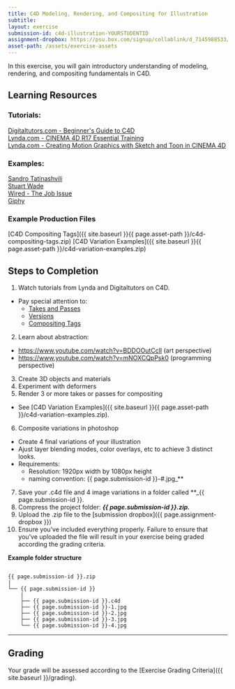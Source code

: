 ```yaml
---
title: C4D Modeling, Rendering, and Compositing for Illustration
subtitle: 
layout: exercise
submission-id: c4d-illustration-YOURSTUDENTID
assignment-dropbox: https://psu.box.com/signup/collablink/d_7145988533/13ad2af7488800
asset-path: /assets/exercise-assets
---
```


In this exercise, you will gain introductory understanding of modeling, rendering, and compositing fundamentals in C4D.

## Learning Resources

### Tutorials:

[Digitaltutors.com - Beginner's Guide to C4D](http://www.digitaltutors.com/tutorial/495-Beginners-Guide-to-CINEMA-4D)  
[Lynda.com - CINEMA 4D R17 Essential Training](http://www.lynda.com/CINEMA-4D-tutorials/Welcome/410689/462743-4.html)  
[Lynda.com - Creating Motion Graphics with Sketch and Toon in CINEMA 4D](http://www.lynda.com/After-Effects-tutorials/Welcome/384740/438890-4.html)  

### Examples:
[Sandro Tatinashvili](https://www.behance.net/gallery/35096329/Ambient-animations?utm_medium=email&utm_source=transactional&utm_campaign=activity-digest)  
[Stuart Wade](https://www.behance.net/gallery/33811436/Loops-2016)  
[Wired - The Job Issue](https://www.behance.net/gallery/22810679/Wired-Italy-The-Job-Issue-cover-animation)  
[Giphy](http://giphy.com/search/3d-loop/4)

### Example Production Files
[C4D Compositing Tags]({{ site.baseurl }}{{ page.asset-path }}/c4d-compositing-tags.zip)
[C4D Variation Examples]({{ site.baseurl }}{{ page.asset-path }}/c4d-variation-examples.zip)

## Steps to Completion

1. Watch tutorials from Lynda and Digitaltutors on C4D.
  - Pay special attention to:
     - [Takes and Passes](http://www.lynda.com/CINEMA-4D-tutorials/Using-Take-System-compositing/410689/462748-4.html)
     - [Versions](http://www.lynda.com/CINEMA-4D-tutorials/Creating-versions-Take-System/410689/462749-4.html)
     - [Compositing Tags](https://www.youtube.com/watch?v=yA2g7wjIp3c)
2. Learn about abstraction:
  - https://www.youtube.com/watch?v=BDDOOutCclI (art perspective)
  - https://www.youtube.com/watch?v=mNOXCQpPsk0 (programming perspective)
3. Create 3D objects and materials
4. Experiment with deformers
5. Render 3 or more takes or passes for compositing
  - See [C4D Variation Examples]({{ site.baseurl }}{{ page.asset-path }}/c4d-variation-examples.zip).
6. Composite variations in photoshop
  - Create 4 final variations of your illustration
  - Ajust layer blending modes, color overlays, etc to achieve 3 distinct looks.
  - Requirements:
     - Resolution: 1920px width by 1080px height
     - naming convention: {{ page.submission-id }}-#.jpg_**
7. Save your .c4d file and 4 image variations in a folder called **_{{ page.submission-id }}.
8. Compress the project folder: **_{{ page.submission-id }}.zip._**
9. Upload the .zip file to the [submission dropbox]({{ page.assignment-dropbox }})
10. Ensure you’ve included everything properly. Failure to ensure that you’ve uploaded the file will result in your exercise being graded according the grading criteria.

**Example folder structure**

```

{{ page.submission-id }}.zip
|
└── {{ page.submission-id }}
    |
    ├── {{ page.submission-id }}.c4d
    ├── {{ page.submission-id }}-1.jpg
    ├── {{ page.submission-id }}-2.jpg
    ├── {{ page.submission-id }}-3.jpg
    └── {{ page.submission-id }}-4.jpg

```

* * *

## Grading
Your grade will be assessed according to the [Exercise Grading Criteria]({{ site.baseurl }}/grading). 